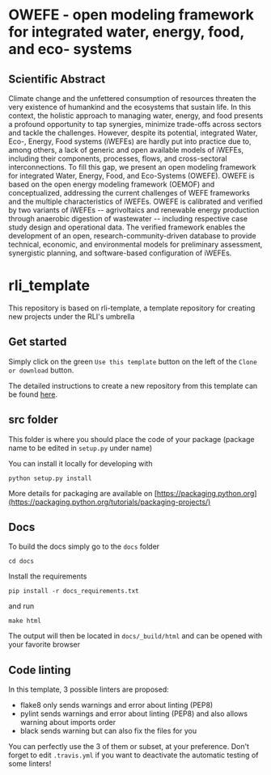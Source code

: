 # OWEFE - open modeling framework for integrated water, energy, food, and eco- systems

## Scientific Abstract
Climate change and the unfettered consumption of resources threaten the very existence of humankind and the ecosystems that sustain life. In this context, the holistic approach to managing water, energy, and food presents a profound opportunity to tap synergies, minimize trade-offs across sectors and tackle the challenges. However, despite its potential, integrated Water, Eco-, Energy, Food systems (iWEFEs) are hardly put into practice due to, among others, a lack of generic and open available models of iWEFEs, including their components, processes, flows, and cross-sectoral interconnections. To fill this gap, we present an open modeling framework for integrated Water, Energy, Food, and Eco-Systems (OWEFE). OWEFE is based on the open energy modeling framework (OEMOF) and conceptualized, addressing the current challenges of WEFE frameworks and the multiple characteristics of iWEFEs. OWEFE is calibrated and verified by two variants of iWEFEs -- agrivoltaics and renewable energy production through anaerobic digestion of wastewater -- including respective case study design and operational data. The verified framework enables the development of an open, research-community-driven database to provide technical, economic, and environmental models for preliminary assessment, synergistic planning, and software-based configuration of iWEFEs.


# rli_template
This repository is based on rli-template, a template repository for creating new projects under the RLI's umbrella

## Get started

Simply click on the green `Use this template` button on the left of the `Clone or download` button.

The detailed instructions to create a new repository from this template can be found [here](https://help.github.com/en/articles/creating-a-repository-from-a-template).

## src folder

This folder is where you should place the code of your package (package name to be edited in `setup.py` under name)

You can install it locally for developing with

    python setup.py install
    
More details for packaging are available on [https://packaging.python.org](https://packaging.python.org/tutorials/packaging-projects/)


## Docs

To build the docs simply go to the `docs` folder

    cd docs

Install the requirements

    pip install -r docs_requirements.txt

and run

    make html

The output will then be located in `docs/_build/html` and can be opened with your favorite browser

## Code linting

In this template, 3 possible linters are proposed:
- flake8 only sends warnings and error about linting (PEP8)
- pylint sends warnings and error about linting (PEP8) and also allows warning about imports order
- black sends warning but can also fix the files for you

You can perfectly use the 3 of them or subset, at your preference. Don't forget to edit `.travis.yml` if you want to deactivate the automatic testing of some linters!
